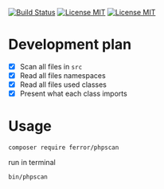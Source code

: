 [![Build Status](https://travis-ci.com/Ferror/phpscan.svg?branch=master)](https://travis-ci.com/Ferror/phpscan)
[![License MIT](https://img.shields.io/apm/l/vim-mode.svg)](https://opensource.org/licenses/MIT)
[![License MIT](https://img.shields.io/badge/symfony-flex-blue.svg)](https://img.shields.io/badge/symfony-flex-blue.svg)

# Development plan
- [X] Scan all files in ```src```
- [X] Read all files namespaces
- [X] Read all files used classes
- [X] Present what each class imports

# Usage

```
composer require ferror/phpscan
```

run in terminal

```
bin/phpscan
```
